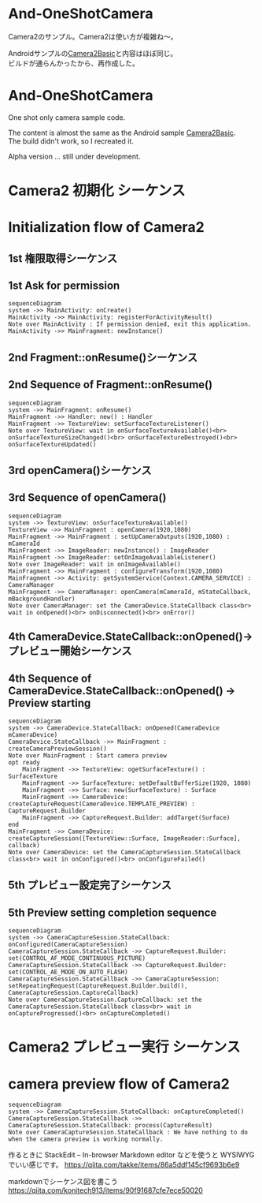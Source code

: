 # And-OneShotCamera
Camera2のサンプル。Camera2は使い方が複雑ね～。<br/>

Androidサンプルの[Camera2Basic](https://github.com/googlearchive/android-Camera2Basic.git)と内容はほぼ同じ。<br/>
ビルドが通らんかったから、再作成した。

# And-OneShotCamera
One shot only camera sample code.<br/>


The content is almost the same as the Android sample [Camera2Basic](https://github.com/googlearchive/android-Camera2Basic.git). <br/>
The build didn't work, so I recreated it.


Alpha version ... still under development.


# Camera2 初期化 シーケンス
# Initialization flow of Camera2

## 1st 権限取得シーケンス
## 1st Ask for permission
```mermaid
sequenceDiagram
system ->> MainActivity: onCreate()
MainActivity ->> MainActivity: registerForActivityResult()
Note over MainActivity : If permission denied, exit this application.
MainActivity ->> MainFragment: newInstance()
```

## 2nd Fragment::onResume()シーケンス
## 2nd Sequence of Fragment::onResume()
```mermaid
sequenceDiagram
system ->> MainFragment: onResume()
MainFragment ->> Handler: new() : Handler
MainFragment ->> TextureView: setSurfaceTextureListener()
Note over TextureView: wait in onSurfaceTextureAvailable()<br> onSurfaceTextureSizeChanged()<br> onSurfaceTextureDestroyed()<br> onSurfaceTextureUpdated()
```

## 3rd openCamera()シーケンス
## 3rd Sequence of openCamera()
```mermaid
sequenceDiagram
system ->> TextureView: onSurfaceTextureAvailable()
TextureView ->> MainFragment : openCamera(1920,1080)
MainFragment ->> MainFragment : setUpCameraOutputs(1920,1080) : mCameraId
MainFragment ->> ImageReader: newInstance() : ImageReader
MainFragment ->> ImageReader: setOnImageAvailableListener()
Note over ImageReader: wait in onImageAvailable()
MainFragment ->> MainFragment : configureTransform(1920,1080)
MainFragment ->> Activity: getSystemService(Context.CAMERA_SERVICE) : CameraManager
MainFragment ->> CameraManager: openCamera(mCameraId, mStateCallback, mBackgroundHandler)
Note over CameraManager: set the CameraDevice.StateCallback class<br> wait in onOpened()<br> onDisconnected()<br> onError()
```
## 4th CameraDevice.StateCallback::onOpened()->プレビュー開始シーケンス
## 4th Sequence of CameraDevice.StateCallback::onOpened() -> Preview starting
```mermaid
sequenceDiagram
system ->> CameraDevice.StateCallback: onOpened(CameraDevice mCameraDevice)
CameraDevice.StateCallback ->> MainFragment : createCameraPreviewSession()
Note over MainFragment : Start camera preview
opt ready
	MainFragment ->> TextureView: ogetSurfaceTexture() : SurfaceTexture
	MainFragment ->> SurfaceTexture: setDefaultBufferSize(1920, 1080)
	MainFragment ->> Surface: new(SurfaceTexture) : Surface
	MainFragment ->> CameraDevice: createCaptureRequest(CameraDevice.TEMPLATE_PREVIEW) : CaptureRequest.Builder
	MainFragment ->> CaptureRequest.Builder: addTarget(Surface)
end
MainFragment ->> CameraDevice: createCaptureSession([TextureView::Surface, ImageReader::Surface], callback)
Note over CameraDevice: set the CameraCaptureSession.StateCallback class<br> wait in onConfigured()<br> onConfigureFailed()
```

## 5th プレビュー設定完了シーケンス
## 5th Preview setting completion sequence

```mermaid
sequenceDiagram
system ->> CameraCaptureSession.StateCallback: onConfigured(CameraCaptureSession)
CameraCaptureSession.StateCallback ->> CaptureRequest.Builder: set(CONTROL_AF_MODE_CONTINUOUS_PICTURE)
CameraCaptureSession.StateCallback ->> CaptureRequest.Builder: set(CONTROL_AE_MODE_ON_AUTO_FLASH)
CameraCaptureSession.StateCallback ->> CameraCaptureSession: setRepeatingRequest(CaptureRequest.Builder.build(), CameraCaptureSession.CaptureCallback)
Note over CameraCaptureSession.CaptureCallback: set the CameraCaptureSession.StateCallback class<br> wait in onCaptureProgressed()<br> onCaptureCompleted()
```

# Camera2 プレビュー実行 シーケンス
# camera preview flow of Camera2

```mermaid
sequenceDiagram
system ->> CameraCaptureSession.StateCallback: onCaptureCompleted()
CameraCaptureSession.StateCallback ->> CameraCaptureSession.StateCallback: process(CaptureResult)
Note over CameraCaptureSession.StateCallback : We have nothing to do when the camera preview is working normally.
```

作るときに StackEdit – In-browser Markdown editor などを使うと WYSIWYG でいい感じです。
https://qiita.com/takke/items/86a5ddf145cf9693b6e9

markdownでシーケンス図を書こう
https://qiita.com/konitech913/items/90f91687cfe7ece50020
